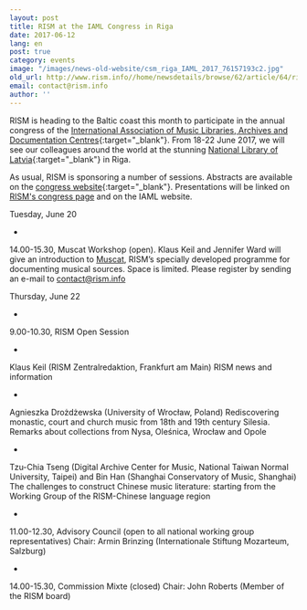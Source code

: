 ```yaml
---
layout: post
title: RISM at the IAML Congress in Riga
date: 2017-06-12
lang: en
post: true
category: events
image: "/images/news-old-website/csm_riga_IAML_2017_76157193c2.jpg"
old_url: http://www.rism.info//home/newsdetails/browse/62/article/64/rism-at-the-iaml-congress-in-riga.html
email: contact@rism.info
author: ''
---
```


RISM is heading to the Baltic coast this month to participate in the annual congress of the [International Association of Music Libraries, Archives and Documentation Centres](http://www.iaml.info/congresses/2017-riga){:target="_blank"}. From 18-22 June 2017, we will see our colleagues around the world at the stunning [National Library of Latvia](http://lnb.lv/en){:target="_blank"} in Riga.

As usual, RISM is sponsoring a number of sessions. Abstracts are available on the [congress website](https://iaml2017.lnb.lv/programme/abstracts/){:target="_blank"}. Presentations will be linked on [RISM's congress page](/publications/iaml-congresses/2017.html) and on the IAML website.

Tuesday, June 20

-

14.00-15.30, Muscat Workshop (open). Klaus Keil and Jennifer Ward will give an introduction to [Muscat](/community/muscat.html), RISM’s specially developed programme for documenting musical sources.
Space is limited. Please register by sending an e-mail to [contact@rism.info](mailto:contact@rism.info)

Thursday, June 22

-

9.00-10.30, RISM Open Session

-

Klaus Keil (RISM Zentralredaktion, Frankfurt am Main)
RISM news and information

-

Agnieszka Drożdżewska (University of Wrocław, Poland)
Rediscovering monastic, court and church music from 18th and 19th century Silesia. Remarks about collections from Nysa, Oleśnica, Wrocław and Opole

-

Tzu-Chia Tseng (Digital Archive Center for Music, National Taiwan Normal University, Taipei) and Bin Han (Shanghai Conservatory of Music, Shanghai)
The challenges to construct Chinese music literature: starting from the Working Group of the RISM-Chinese language region

-

11.00-12.30, Advisory Council (open to all national working group representatives)
Chair: Armin Brinzing (Internationale Stiftung Mozarteum, Salzburg)

-

14.00-15.30, Commission Mixte (closed)
Chair: John Roberts (Member of the RISM board)


